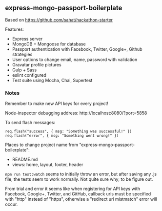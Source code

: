 ## express-mongo-passport-boilerplate

Based on https://github.com/sahat/hackathon-starter

Features:
- Express server
- MongoDB + Mongoose for database
- Passport authentication with Facebook, Twitter, Google+, Github strategies
- User options to change email, name, password with validation
- Gravatar profile pictures
- Gulp + Sass
- eslint configured
- Test suite using Mocha, Chai, Supertest

### Notes

Remember to make new API keys for every project!

Node-inspector debugging address: http://localhost:8080/?port=5858

To send flash messages:

`req.flash("success", { msg: "Something was successful!" })`  
`req.flash("error", { msg: "Something went wrong!" })`

Places to change project name from "express-mongo-passport-boilerplate":  
- README.md  
- views: home, layout, footer, header

`npm run test:watch` seems to initially throw an error, but after saving any .js file, the tests seem to work normally. Not quite sure why; to be figure out.

From trial and error it seems like when registering for API keys with Facebook, Google+, Twitter, and GitHub, callback urls must be specified with "http" instead of "https", otherwise a "redirect uri mistmatch" error will occur. 